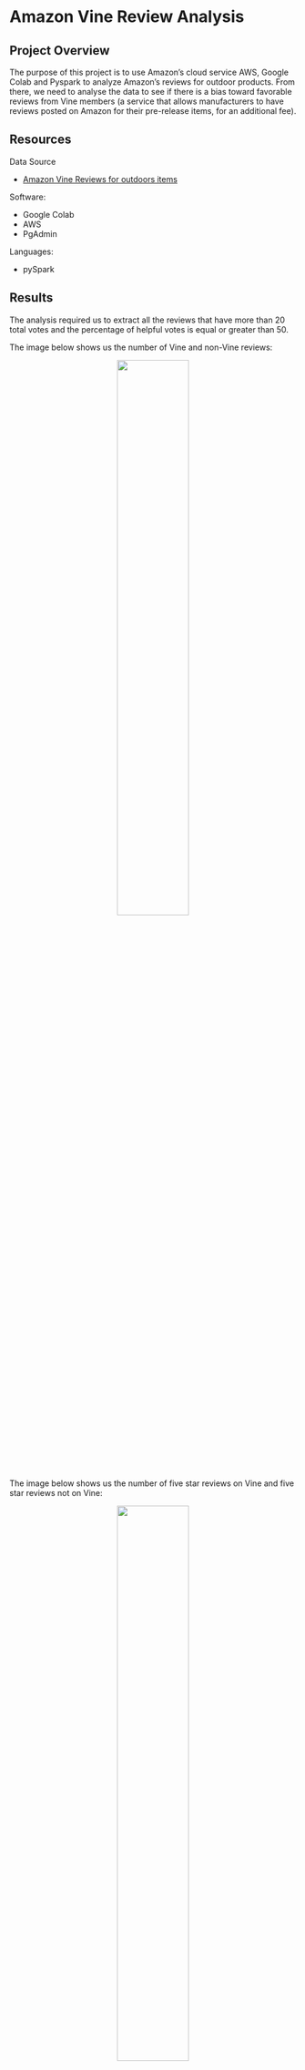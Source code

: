 # Amazon Vine Review Analysis

## Project Overview
The purpose of this project is to use Amazon’s cloud service AWS, Google Colab and Pyspark to analyze Amazon’s reviews for outdoor products. From there, we need to analyse the data to see if there is a bias toward favorable reviews from Vine members (a service that allows manufacturers to have reviews posted on Amazon for their pre-release items, for an additional fee).  

## Resources
Data Source

-	[Amazon Vine Reviews for outdoors items](https://s3.amazonaws.com/amazon-reviews-pds/tsv/amazon_reviews_us_Outdoors_v1_00.tsv.gz)

Software:

-	Google Colab 
-	AWS
-	PgAdmin


Languages:

-	pySpark

## Results
The analysis required us to extract all the reviews that have more than 20 total votes and the percentage of helpful votes is equal or greater than 50.



The image below shows us the number of Vine and non-Vine reviews:


<p align="center">
<img src="1.PNG" width="50%" height="50%">
</p>



The image below shows us the number of five star reviews on Vine and five star reviews not on Vine:


<p align="center">
<img src="2.PNG" width="50%" height="50%">
</p>


The image below shows us the percentage of five star reviews on Vine and five star reviews not on Vine:

- **52.34 %** of **Vine** reviews were 5 stars and 
- **52.69 %** of **non-Vine** reviews were 5 stars.

<p align="center">
<img src="3.PNG" width="50%" height="50%">
</p>


## Summary

Now to know if there is any bias toward favorable reviews from Vine members in the dataset, we can use the reviews that have more than 20 total votes and the percentage of helpful votes equal or greater than 50. This selection indicates reviews that are more likely to be helpful.

With 5-star reviews based on the conditions above. Calculations show that there is no positivity bias for reviews in the Vine program. The results show that percentage of 5 stars Vine reviews is 52.34% and percentage of 5 stars non-Vine reviews is 52.69%. Non-Vine reviews actually have slightly higher percentage of the 5 stars reviews.

**Additional analyses and suggestions**

We could expand this analysis by calculating percentage for all stars reviews. There is a larger difference in percentage for 1-star reviews than for 5-stars reviews, as seen below.

<p align="center">
<img src="4.PNG" width="70%" height="70%">
</p>


Vine reviews have only 0.93% of 1-star reviews, non-Vine reviews have 13.35% 1-star reviews within these conditions, as well as 1.87% 2-stars Vine reviews and 6.05% 2-stars non-Vine reviews.  

The results show that there could be positivity bias for reviews in the Vine program, when looking from 1 and 2-star reviews perspective. 

